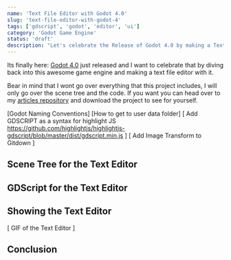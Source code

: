 ```yaml
---
name: 'Text File Editor with Godot 4.0'
slug: 'text-file-editor-with-godot-4'
tags: ['gdscript', 'godot', 'editor', 'ui']
category: 'Godot Game Engine'
status: 'draft'
description: "Let's celebrate the Release of Godot 4.0 by making a Text File Editor with this awesome Game Engine."
---
```


Its finally here: [Godot 4.0](https://godotengine.org/article/godot-4-0-sets-sail/) just released and I want to celebrate that by diving back into this awesome game engine and making a text file editor with it.

Bear in mind that I wont go over everything that this project includes, I will only go over the scene tree and the code. If you want you can head over to my [articles repository](https://github.com/Maximinodotpy/articles) and download the project to see for yourself.

[Godot Naming Conventions]
[How to get to user data folder]
[ Add GDSCRIPT as a syntax for highlight JS https://github.com/highlightjs/highlightjs-gdscript/blob/master/dist/gdscript.min.js ]
[ Add Image Transform to Gitdown ]

## Scene Tree for the Text Editor

## GDScript for the Text Editor

## Showing the Text Editor

[ GIF of the Text Editor ]

## Conclusion